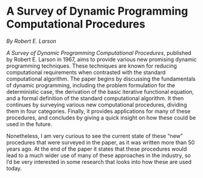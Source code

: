 # A Survey of Dynamic Programming Computational Procedures
*By Robert E. Larson*

*A Survey of Dynamic Programming Computational Procedures*, published by Robert E. Larson in 1967, aims to provide various new promising dynamic programming techniques. These techniques are known for reducing computational requirements when contrasted with the standard computational algorithm. The paper begins by discussing the fundamentals of dynamic programming, including the problem formulation for the deterministic case, the derivation of the basic iterative functional equation, and a formal definition of the standard computational algorithm. It then continues by surveying various new computational procedures, dividing them in four categories. Finally, it provides applications for many of these procedures, and concludes by giving a quick insight on how these could be used in the future.

Nonetheless, I am very curious to see the current state of these “new” procedures that were surveyed in the paper, as it was written more than 50 years ago. At the end of the paper it states that these procedures would lead to a much wider use of many of these approaches in the industry, so I’d be very interested in some research that looks into how these are used today.
